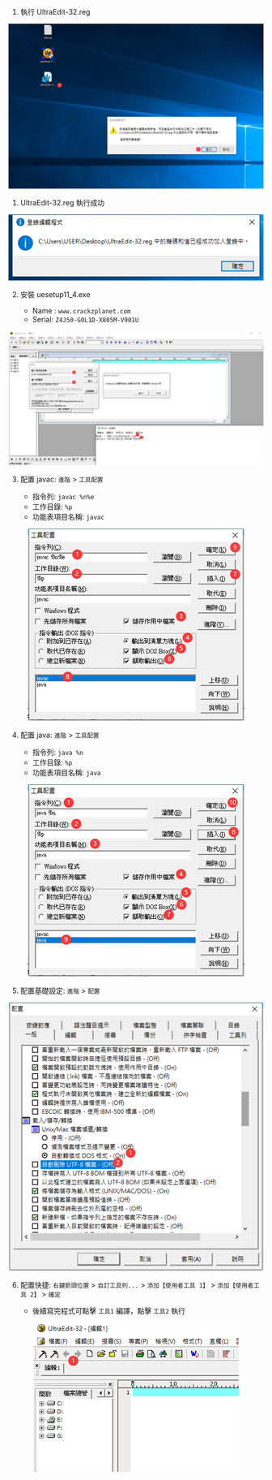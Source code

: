 1. 執行 UltraEdit-32.reg

<div style="text-align:center">
  <img src="./image/01-06_01.png">
</div>

1. UltraEdit-32.reg 執行成功

<div style="text-align:center">
  <img src="./image/01-06_02.png">
</div>

2. 安裝 uesetup11_4.exe

   - Name : `www.crackzplanet.com`
   - Serial: `Z4J50-G0L1D-X805M-V901U`

<div style="text-align:center">
  <img src="./image/01-06_03.png">
</div>

3. 配置 javac: `進階` > `工具配置`

   - 指令列: `javac %n%e`
   - 工作目錄: `%p`
   - 功能表項目名稱: `javac`

<div style="text-align:center">
  <img src="./image/01-06_04.png">
</div>

4. 配置 java: `進階` > `工具配置`

   - 指令列: `java %n`
   - 工作目錄: `%p`
   - 功能表項目名稱: `java`

<div style="text-align:center">
  <img src="./image/01-06_05.png">
</div>

5. 配置基礎設定: `進階` > `配置`

<div style="text-align:center">
  <img src="./image/01-06_06.png">
</div>

6. 配置快捷: `右鍵箭頭位置` > `自訂工具列...` > `添加【使用者工具 1】` > `添加【使用者工具 2】` > `確定`

   - 後續寫完程式可點擊 `工具1` 編譯，點擊 `工具2` 執行

<div style="text-align:center">
  <img src="./image/01-06_07.png">
</div>
